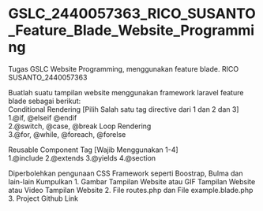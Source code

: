 # GSLC_2440057363_RICO_SUSANTO_Feature_Blade_Website_Programming
Tugas GSLC Website Programming, menggunakan feature blade. RICO SUSANTO_2440057363

 Buatlah suatu tampilan website menggunakan framework laravel feature blade sebagai berikut:    
Conditional Rendering [Pilih Salah satu tag directive dari 1 dan 2 dan 3]  
1.@if, @elseif @endif  
2.@switch, @case, @break  Loop Rendering  
3.@for, @while, @foreach, @forelse    

Reusable Component Tag [Wajib Menggunakan 1-4]  
1.@include  2.@extends  3.@yields  4.@section    

Diperbolehkan pengunaan CSS Framework seperti Boostrap, Bulma dan lain-lain  Kumpulkan    1. Gambar Tampilan Website atau GIF Tampilan Website atau Video Tampilan Website  2. File routes.php dan File example.blade.php  3. Project Github Link
